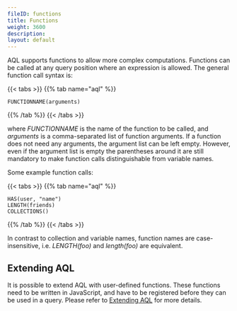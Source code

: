 ```yaml
---
fileID: functions
title: Functions
weight: 3600
description: 
layout: default
---
```

AQL supports functions to allow more complex computations. Functions can be
called at any query position where an expression is allowed. The general
function call syntax is:

{{< tabs >}}
{{% tab name="aql" %}}
```aql
FUNCTIONNAME(arguments)
```
{{% /tab %}}
{{< /tabs >}}

where *FUNCTIONNAME* is the name of the function to be called, and *arguments*
is a comma-separated list of function arguments. If a function does not need any
arguments, the argument list can be left empty. However, even if the argument
list is empty the parentheses around it are still mandatory to make function
calls distinguishable from variable names.

Some example function calls:

{{< tabs >}}
{{% tab name="aql" %}}
```aql
HAS(user, "name")
LENGTH(friends)
COLLECTIONS()
```
{{% /tab %}}
{{< /tabs >}}

In contrast to collection and variable names, function names are case-insensitive, 
i.e. *LENGTH(foo)* and *length(foo)* are equivalent.

## Extending AQL

It is possible to extend AQL with user-defined functions. These functions need to
be written in JavaScript, and have to be registered before they can be used in a query.
Please refer to [Extending AQL](../user-functions/) for more details.
